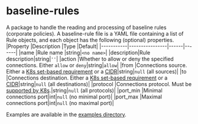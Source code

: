 # baseline-rules
A package to handle the reading and processing of baseline rules (corporate policies).
A baseline-rule file is a YAML file containing a list of Rule objects, and each object has the following (optional) properties.
|Property   |Description     |Type  |Default|
|-----------|----------------|------|-------|
|name       |Rule name       |string|`<no name>`|
|description|Rule description|string|`''`|
|action     |Whether to allow or deny the specified connections. Either `allow` or `deny`|string|`allow`|
|from       |Connections source. Either a [K8s set-based requirement](https://kubernetes.io/docs/concepts/overview/working-with-objects/labels/#set-based-requirement) or a [CIDR](https://kubernetes.io/docs/reference/generated/kubernetes-api/v1.21/#ipblock-v1-networking-k8s-io)|string|`null` (all sources)|
|to         |Connections destination. Either a [K8s set-based requirement](https://kubernetes.io/docs/concepts/overview/working-with-objects/labels/#set-based-requirement) or a [CIDR](https://kubernetes.io/docs/reference/generated/kubernetes-api/v1.21/#ipblock-v1-networking-k8s-io)|string|`null` (all destinations)|
|protocol   |Connections protocol. Must be [supported by K8s](https://kubernetes.io/docs/reference/generated/kubernetes-api/v1.21/#networkpolicyport-v1-networking-k8s-io).|string|`null` (all protocols)|
|port_min   |Minimal connections port|int|`null` (no minimal port)|
|port_max   |Maximal connections port|int|`null` (no maximal port)|

Examples are available in the [examples directory](https://github.com/np-guard/baseline-rules/tree/master/examples).
